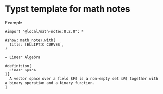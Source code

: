 # Typst template for math notes

Example

```typ
#import "@local/math-notes:0.2.0": *

#show: math_notes.with(
  title: [ELLIPTIC CURVES],
)

= Linear Algebra

#definition[
  Linear Space
][
  A vector space over a field $F$ is a non-empty set $V$ together with a binary operation and a binary function.
]
```
